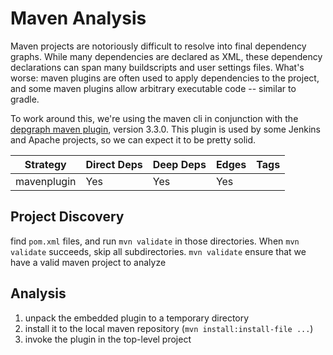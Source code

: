 # Maven Analysis

Maven projects are notoriously difficult to resolve into final dependency
graphs. While many dependencies are declared as XML, these dependency
declarations can span many buildscripts and user settings files. What's worse:
maven plugins are often used to apply dependencies to the project, and some
maven plugins allow arbitrary executable code -- similar to gradle.

To work around this, we're using the maven cli in conjunction with the [depgraph
maven plugin](https://github.com/ferstl/depgraph-maven-plugin), version 3.3.0.
This plugin is used by some Jenkins and Apache projects, so we can expect it to
be pretty solid.

| Strategy    | Direct Deps | Deep Deps | Edges | Tags |
| ---         | ---         | ---       | ---   | ---  |
| mavenplugin | Yes         | Yes       | Yes   |      |

## Project Discovery

find `pom.xml` files, and run `mvn validate` in those directories. When
`mvn validate` succeeds, skip all subdirectories. `mvn validate` ensure that we
have a valid maven project to analyze

## Analysis

1. unpack the embedded plugin to a temporary directory
2. install it to the local maven repository (`mvn install:install-file ...`)
3. invoke the plugin in the top-level project

